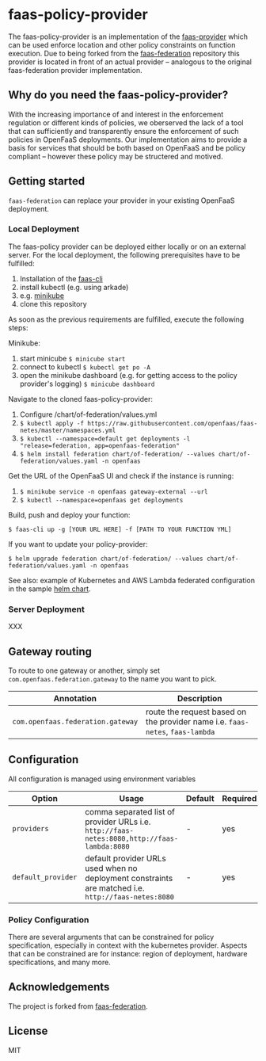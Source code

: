 # faas-policy-provider

The faas-policy-provider is an implementation of the [faas-provider](https://github.com/openfaas/faas-provider) 
which can be used enforce location and other policy constraints on function execution. Due to being forked from the [faas-federation](https://github.com/openfaas-incubator/faas-federation) repository this provider is located in front of an actual provider – analogous to the original faas-federation provider implementation.

## Why do you need the faas-policy-provider?

With the increasing importance of and interest in the enforcement regulation or different kinds of policies, we oberserved the lack of a tool that can sufficiently and transparently ensure the enforcement of such policies in OpenFaaS deployments. Our implementation aims to provide a basis for services that should be both based on OpenFaaS and be policy compliant – however these policy may be structered and motived.

## Getting started

`faas-federation` can replace your provider in your existing OpenFaaS deployment.

### Local Deployment

The faas-policy provider can be deployed either locally or on an external server. For the local deployment, the following prerequisites have to be fulfilled:

1. Installation of the [faas-cli](https://docs.openfaas.com/cli/install/)
1. install kubectl (e.g. using arkade)
1. e.g. [minikube](https://minikube.sigs.k8s.io/docs/start/)
1. clone this repository

As soon as the previous requirements are fulfilled, execute the following steps:

Minikube: 

1. start minicube `$ minicube start ` 
1. connect to kubectl `$ kubectl get po -A` 
1. open the minikube dashboard (e.g. for getting access to the policy provider's logging) `$ minicube dashboard`

Navigate to the cloned faas-policy-provider:

1. Configure /chart/of-federation/values.yml
1. `$ kubectl apply -f https://raw.githubusercontent.com/openfaas/faas-netes/master/namespaces.yml`
1. `$ kubectl --namespace=default get deployments -l "release=federation, app=openfaas-federation"`
1. `$ helm install federation chart/of-federation/ --values chart/of-federation/values.yaml -n openfaas`

Get the URL of the OpenFaaS UI and check if the instance is running:

1. `$ minikube service -n openfaas gateway-external --url`
1. `$ kubectl --namespace=openfaas get deployments`

Build, push and deploy your function:

`$ faas-cli up -g [YOUR URL HERE] -f [PATH TO YOUR FUNCTION YML]`

If you want to update your policy-provider:

`$ helm upgrade federation chart/of-federation/ --values chart/of-federation/values.yaml -n openfaas`

See also: example of Kubernetes and AWS Lambda federated configuration in the sample [helm chart](chart/of-federation).

### Server Deployment 

XXX

## Gateway routing

To route to one gateway or another, simply set `com.openfaas.federation.gateway` to the name you want to pick.

| Annotation | Description |
| ----|----|
| `com.openfaas.federation.gateway` | route the request based on the provider name i.e. `faas-netes`, `faas-lambda` |

## Configuration

All configuration is managed using environment variables

| Option                            | Usage      | Default                  | Required |
|-----------------------------------|------------|--------------------------|----------|
| `providers`           | comma separated list of provider URLs i.e. `http://faas-netes:8080,http://faas-lambda:8080` | - |   yes    |
| `default_provider`    | default provider URLs used when no deployment constraints are matched i.e. `http://faas-netes:8080` | - |   yes    |

### Policy Configuration

There are several arguments that can be constrained for policy specification, especially in context with the kubernetes provider. Aspects that can be constrained are for instance: region of deployment, hardware specifications, and many more.

## Acknowledgements

The project is forked from [faas-federation](https://github.com/openfaas-incubator/faas-federation).

## License

MIT
